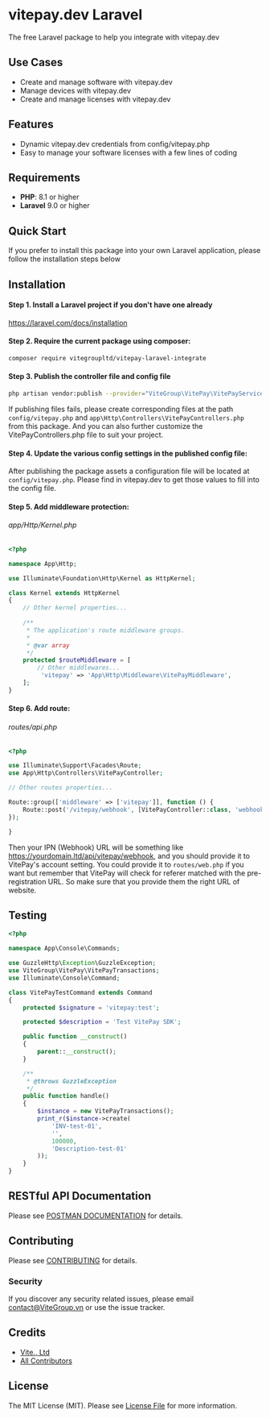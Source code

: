 # vitepay.dev Laravel

The free Laravel package to help you integrate with vitepay.dev

## Use Cases

- Create and manage software with vitepay.dev 
- Manage devices with vitepay.dev
- Create and manage licenses with vitepay.dev

## Features

- Dynamic vitepay.dev credentials from config/vitepay.php
- Easy to manage your software licenses with a few lines of coding

## Requirements

- **PHP**: 8.1 or higher
- **Laravel** 9.0 or higher

## Quick Start

If you prefer to install this package into your own Laravel application, please follow the installation steps below

## Installation

#### Step 1. Install a Laravel project if you don't have one already

https://laravel.com/docs/installation

#### Step 2. Require the current package using composer:

```bash
composer require vitegroupltd/vitepay-laravel-integrate
```

#### Step 3. Publish the controller file and config file

```bash
php artisan vendor:publish --provider="ViteGroup\VitePay\VitePayServiceProvider" --tag="vitepay"
```

If publishing files fails, please create corresponding files at the path `config/vitepay.php` and `app\Http\Controllers\VitePayControllers.php` from this package. And you can also further customize the VitePayControllers.php file to suit your project.

#### Step 4. Update the various config settings in the published config file:

After publishing the package assets a configuration file will be located at <code>config/vitepay.php</code>. Please find in vitepay.dev to get those values to fill into the config file.

#### Step 5. Add middleware protection:

###### app/Http/Kernel.php

```php
<?php

namespace App\Http;

use Illuminate\Foundation\Http\Kernel as HttpKernel;

class Kernel extends HttpKernel
{
    // Other kernel properties...
    
    /**
     * The application's route middleware groups.
     *
     * @var array
     */
    protected $routeMiddleware = [
        // Other middlewares...
         'vitepay' => 'App\Http\Middleware\VitePayMiddleware',
    ];
}
```

#### Step 6. Add route:

###### routes/api.php

```php
<?php

use Illuminate\Support\Facades\Route;
use App\Http\Controllers\VitePayController;

// Other routes properties...

Route::group(['middleware' => ['vitepay']], function () {
    Route::post('/vitepay/webhook', [VitePayController::class, 'webhook']);
});

}
```

Then your IPN (Webhook) URL will be something like https://yourdomain.ltd/api/vitepay/webhook, and you should provide it to VitePay's account setting. You could provide it to `routes/web.php` if you want but remember that VitePay will check for referer matched with the pre-registration URL. So make sure that you provide them the right URL of website.

<!--- ## Usage --->

## Testing

``` php
<?php

namespace App\Console\Commands;

use GuzzleHttp\Exception\GuzzleException;
use ViteGroup\VitePay\VitePayTransactions;
use Illuminate\Console\Command;

class VitePayTestCommand extends Command
{
    protected $signature = 'vitepay:test';

    protected $description = 'Test VitePay SDK';

    public function __construct()
    {
        parent::__construct();
    }

    /**
     * @throws GuzzleException
     */
    public function handle()
    {
        $instance = new VitePayTransactions();
        print_r($instance->create(
            'INV-test-01',
            '',
            100000,
            'Description-test-01'
        ));
    }
}
```

## RESTful API Documentation

Please see [POSTMAN DOCUMENTATION](https://documentation.vitepay.dev) for details.

## Contributing

Please see [CONTRIBUTING](CONTRIBUTING.md) for details.

### Security

If you discover any security related issues, please email contact@ViteGroup.vn or use the issue tracker.

## Credits

- [Vite., Ltd](https://github.com/vitegroupltd)
- [All Contributors](../../contributors)

## License

The MIT License (MIT). Please see [License File](LICENSE.md) for more information.
